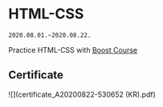 # HTML-CSS
 `2020.08.01.~2020.08.22.`  
 
 Practice HTML-CSS with [Boost Course](https://www.edwith.org/boostcourse-cs-htmlcss)

## Certificate

![](certificate_A20200822-530652 (KR).pdf)
